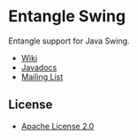 Entangle Swing
==============

Entangle support for Java Swing.

* [Wiki](https://github.com/markhobson/entangle-swing/wiki)
* [Javadocs](http://markhobson.github.com/entangle-swing/apidocs/)
* [Mailing List](https://groups.google.com/d/forum/entangle)

License
-------

* [Apache License 2.0](http://www.apache.org/licenses/LICENSE-2.0.html)
